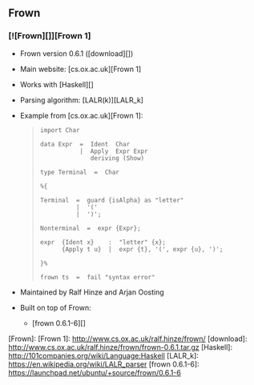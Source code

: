 ## Frown ##

### [![Frown][]][Frown 1] ###

 *  Frown version 0.6.1 ([download][])
 *  Main website: [cs.ox.ac.uk][Frown 1]
 *  Works with [Haskell][]
 *  Parsing algorithm: [LALR(k)][LALR_k]
 *  Example from [cs.ox.ac.uk][Frown 1]:
    
    > ``````````
    > import Char
    > 
    > data Expr  =  Ident  Char
    >            |  Apply  Expr Expr
    >               deriving (Show)
    > 
    > type Terminal  =  Char
    > 
    > %{
    > 
    > Terminal  =  guard {isAlpha} as "letter"
    >           |  '('
    >           |  ')';
    > 
    > Nonterminal  =  expr {Expr};
    > 
    > expr  {Ident x}    :  "letter" {x};
    >       {Apply t u}  |  expr {t}, '(', expr {u}, ')';
    > 
    > }%
    > 
    > frown ts  =  fail "syntax error"
    > ``````````
 *  Maintained by Ralf Hinze and Arjan Oosting
 *  Built on top of Frown:
    
     *  [frown 0.6.1-6][]


[Frown]: 
[Frown 1]: http://www.cs.ox.ac.uk/ralf.hinze/frown/
[download]: http://www.cs.ox.ac.uk/ralf.hinze/frown/frown-0.6.1.tar.gz
[Haskell]: http://101companies.org/wiki/Language:Haskell
[LALR_k]: https://en.wikipedia.org/wiki/LALR_parser
[frown 0.6.1-6]: https://launchpad.net/ubuntu/+source/frown/0.6.1-6